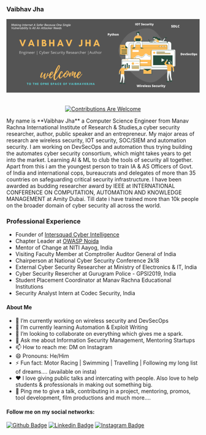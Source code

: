 ### Vaibhav Jha
[![rishiraj acharya header](https://raw.githubusercontent.com/vaibhavkrjha/vaibhavkrjha/master/vaibhavjhacover.png)](https://vaibhavjha.com/)
<p align="center">
<p align="center"><br/><a href="#contributing"><img alt="Contributions Are Welcome" src="https://img.shields.io/badge/contributions-welcome-brightgreen?style=for-the-badge&labelColor=black&logo=github"></a> 
<br>
  
<p>  
My name is **Vaibhav Jha** a Computer Science Engineer from Manav Rachna International Institute of Research & Studies,a cyber security researcher, author, public speaker and an entrepreneur. My major areas of research are wireless security, IOT security, SOC/SIEM and automation security. I am working on DevSecOps and automation thus trying building the automates cyber security consortium, which might takes years to get into the market. Learning AI & ML to club the tools of security all together. Apart from this i am the youngest person to train IA & AS Officers of Govt. of India and international cops, bureaucrats and delegates of more than 35 countries on safeguarding critical security infrastructure. I have been awarded as budding researcher award by IEEE at INTERNATIONAL CONFERENCE ON COMPUTATION, AUTOMATION AND KNOWLEDGE MANAGEMENT at Amity Dubai. Till date i have trained more than 10k people on the broader domain of cyber security all across the world.



### Professional Experience
- Founder of [Intersquad Cyber Intelligence](https://theintersquad.com)
- Chapter Leader at [OWASP Noida](https://owasp.org/www-chapter-noida/)
- Mentor of Change at NITI Aayog, India
- Visiting Faculty Member at Comptroller Auditor General of India
- Chairperson at National Cyber Security Conference 2k18
- External Cyber Security Researcher at Ministry of Electronics & IT, India
- Cyber Security Resercher at Gurugram Police - GPSI2019, India
- Student Placement Coordinator at Manav Rachna Educational Institutions
- Security Analyst Intern at Codec Security, India



#### About Me
- 🔭 I’m currently working on wireless security and DevSecOps
- 🌱 I’m currently learning Automation & Exploit Writing
- 👯 I’m looking to collaborate on everything which gives me a spark.
- 💬 Ask me about Information Security Management, Mentoring Startups
- 📫 How to reach me: DM on Instagram 
- 😄 Pronouns: He/Him
- ⚡ Fun fact: Motor Racing | Swimming | Travelling | Following my long list of dreams.... (available on insta)
- ❤️ I love giving public talks and intercating with people. Also love to help students & professionals in making out something big.
- 💬 Ping me to give a talk, contributing in a project, mentoring, promos, tool development, film productions and much more....



#### Follow me on my social networks:
[![Github Badge](https://img.shields.io/badge/-Github-000?style=flat-square&logo=Github&logoColor=white&link=https://github.com/lucasgdb)](https://github.com/vaibhavkrjha)
[![Linkedin Badge](https://img.shields.io/badge/-LinkedIn-blue?style=flat-square&logo=Linkedin&logoColor=white&link=https://www.linkedin.com/in/rebeccamanzi/)](https://www.linkedin.com/in/vaibhavkrjha/)
[![Instagram Badge](https://img.shields.io/badge/-Instagram-C13584?style=flat-square&labelColor=C13584&logo=instagram&logoColor=white&link=https://www.instagram.com/alex.as25/)](https://www.instagram.com/vaibhavkrjha/)
